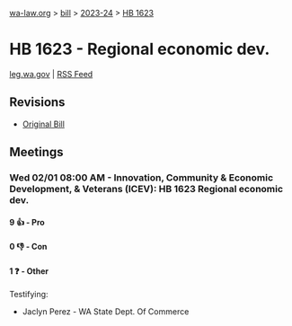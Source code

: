 [wa-law.org](/) > [bill](/bill/) > [2023-24](/bill/2023-24/) > [HB 1623](/bill/2023-24/hb/1623/)

# HB 1623 - Regional economic dev.
[leg.wa.gov](https://app.leg.wa.gov/billsummary?BillNumber=1623&Year=2023&Initiative=false) | [RSS Feed](./rss.xml)

## Revisions
* [Original Bill](1/)

## Meetings
### Wed 02/01 08:00 AM - Innovation, Community & Economic Development, & Veterans (ICEV): HB 1623 Regional economic dev.
#### 9 👍 - Pro

#### 0 👎 - Con

#### 1 ❓ - Other
Testifying:
* Jaclyn Perez - WA State Dept. Of Commerce
